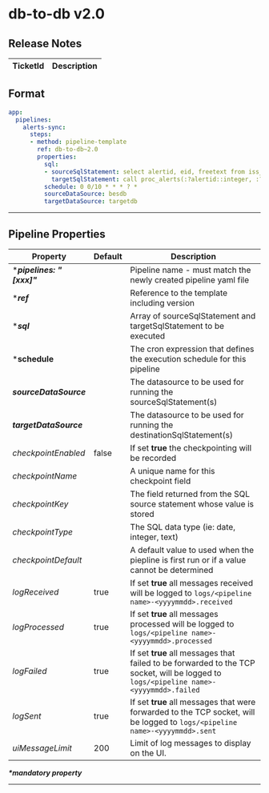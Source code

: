 # db-to-db v2.0

## Release Notes

| TicketId     | Description |
| ----------- | ----------- |


## Format
```yml
app:
  pipelines:
    alerts-sync:
      steps:
      - method: pipeline-template
        ref: db-to-db~2.0
        properties:
          sql:
          - sourceSqlStatement: select alertid, eid, freetext from iss_alerts_table
            targetSqlStatement: call proc_alerts(:?alertid::integer, :?eid::integer, :?freetext::text)
          schedule: 0 0/10 * * * ? *
          sourceDataSource: besdb
          targetDataSource: targetdb

```

***

## Pipeline Properties

| Property | Default | Description |
|---|---|---|
|***_pipelines: "[xxx]"_** | | Pipeline name - must match the newly created pipeline yaml file|
|***_ref_** | | Reference to the template including version |
|***_sql_** | | Array of sourceSqlStatement and targetSqlStatement to be executed |
|***schedule** | | The cron expression that defines the execution schedule for this pipeline|
|***_sourceDataSource_*** | | The datasource to be used for running the sourceSqlStatement(s) |
|***_targetDataSource_*** | | The datasource to be used for running the destinationSqlStatement(s) |
|_checkpointEnabled_|false |If set **true** the checkpointing will be recorded|
|_checkpointName_| |A unique name for this checkpoint field|
|_checkpointKey_| |The field returned from the SQL source statement whose value is stored|
|_checkpointType_| |The SQL data type (ie: date, integer, text)|
|_checkpointDefault_| |A default value to used when the piepline is first run or if a value cannot be determined|
|_logReceived_|true |If set **true** all messages received will be logged to ```logs/<pipeline name>-<yyyymmdd>.received```|
|_logProcessed_|true |If set **true** all messages processed will be logged to ```logs/<pipeline name>-<yyyymmdd>.processed```|
|_logFailed_|true |If set **true** all messages that failed to be forwarded to the TCP socket, will be logged to ```logs/<pipeline name>-<yyyymmdd>.failed```|
|_logSent_|true |If set **true** all messages that were forwarded to the TCP socket, will be logged to ```logs/<pipeline name>-<yyyymmdd>.sent```|
|_uiMessageLimit_|200 |Limit of log messages to display on the UI.|
**_*mandatory property_**
***
